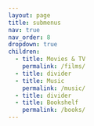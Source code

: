 ```yaml
---
layout: page
title: submenus
nav: true
nav_order: 8
dropdown: true
children:
  - title: Movies & TV
    permalink: /films/
  - title: divider
  - title: Music
    permalink: /music/
  - title: divider
  - title: Bookshelf
    permalink: /books/
---
```

